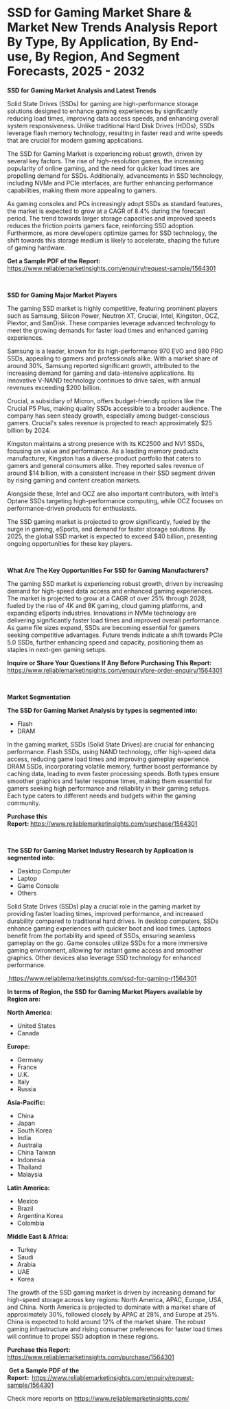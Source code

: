 <p><h1>SSD for Gaming Market Share & Market New Trends Analysis Report By Type, By Application, By End-use, By Region, And Segment Forecasts, 2025 - 2032</h1></p><p><strong>SSD for Gaming Market Analysis and Latest Trends</strong></p>
<p><p>Solid State Drives (SSDs) for gaming are high-performance storage solutions designed to enhance gaming experiences by significantly reducing load times, improving data access speeds, and enhancing overall system responsiveness. Unlike traditional Hard Disk Drives (HDDs), SSDs leverage flash memory technology, resulting in faster read and write speeds that are crucial for modern gaming applications.</p><p>The SSD for Gaming Market is experiencing robust growth, driven by several key factors. The rise of high-resolution games, the increasing popularity of online gaming, and the need for quicker load times are propelling demand for SSDs. Additionally, advancements in SSD technology, including NVMe and PCIe interfaces, are further enhancing performance capabilities, making them more appealing to gamers.</p><p>As gaming consoles and PCs increasingly adopt SSDs as standard features, the market is expected to grow at a CAGR of 8.4% during the forecast period. The trend towards larger storage capacities and improved speeds reduces the friction points gamers face, reinforcing SSD adoption. Furthermore, as more developers optimize games for SSD technology, the shift towards this storage medium is likely to accelerate, shaping the future of gaming hardware.</p></p>
<p><strong>Get a Sample PDF of the Report:&nbsp;</strong> <a href="https://www.reliablemarketinsights.com/enquiry/request-sample/1564301?utm_campaign=2311&utm_medium=2&utm_source=Github&utm_content=ia&utm_term=15022025&utm_id=ssd-for-gaming">https://www.reliablemarketinsights.com/enquiry/request-sample/1564301</a></p>
<p>&nbsp;</p>
<p><strong>SSD for Gaming Major Market Players</strong></p>
<p><p>The gaming SSD market is highly competitive, featuring prominent players such as Samsung, Silicon Power, Neutron XT, Crucial, Intel, Kingston, OCZ, Plextor, and SanDisk. These companies leverage advanced technology to meet the growing demands for faster load times and enhanced gaming experiences.</p><p>Samsung is a leader, known for its high-performance 970 EVO and 980 PRO SSDs, appealing to gamers and professionals alike. With a market share of around 30%, Samsung reported significant growth, attributed to the increasing demand for gaming and data-intensive applications. Its innovative V-NAND technology continues to drive sales, with annual revenues exceeding $200 billion.</p><p>Crucial, a subsidiary of Micron, offers budget-friendly options like the Crucial P5 Plus, making quality SSDs accessible to a broader audience. The company has seen steady growth, especially among budget-conscious gamers. Crucial's sales revenue is projected to reach approximately $25 billion by 2024.</p><p>Kingston maintains a strong presence with its KC2500 and NV1 SSDs, focusing on value and performance. As a leading memory products manufacturer, Kingston has a diverse product portfolio that caters to gamers and general consumers alike. They reported sales revenue of around $14 billion, with a consistent increase in their SSD segment driven by rising gaming and content creation markets.</p><p>Alongside these, Intel and OCZ are also important contributors, with Intel's Optane SSDs targeting high-performance computing, while OCZ focuses on performance-driven products for enthusiasts.</p><p>The SSD gaming market is projected to grow significantly, fueled by the surge in gaming, eSports, and demand for faster storage solutions. By 2025, the global SSD market is expected to exceed $40 billion, presenting ongoing opportunities for these key players.</p></p>
<p>&nbsp;</p>
<p><strong>What Are The Key Opportunities For SSD for Gaming Manufacturers?</strong></p>
<p><p>The gaming SSD market is experiencing robust growth, driven by increasing demand for high-speed data access and enhanced gaming experiences. The market is projected to grow at a CAGR of over 25% through 2028, fueled by the rise of 4K and 8K gaming, cloud gaming platforms, and expanding eSports industries. Innovations in NVMe technology are delivering significantly faster load times and improved overall performance. As game file sizes expand, SSDs are becoming essential for gamers seeking competitive advantages. Future trends indicate a shift towards PCIe 5.0 SSDs, further enhancing speed and capacity, positioning them as staples in next-gen gaming setups.</p></p>
<p><strong>Inquire or Share Your Questions If Any Before Purchasing This Report:</strong> <a href="https://www.reliablemarketinsights.com/enquiry/pre-order-enquiry/1564301?utm_campaign=2311&utm_medium=2&utm_source=Github&utm_content=ia&utm_term=15022025&utm_id=ssd-for-gaming">https://www.reliablemarketinsights.com/enquiry/pre-order-enquiry/1564301</a></p>
<p>&nbsp;</p>
<p><strong>Market Segmentation</strong></p>
<p><strong>The SSD for Gaming Market Analysis by types is segmented into:</strong></p>
<p><ul><li>Flash</li><li>DRAM</li></ul></p>
<p><p>In the gaming market, SSDs (Solid State Drives) are crucial for enhancing performance. Flash SSDs, using NAND technology, offer high-speed data access, reducing game load times and improving gameplay experience. DRAM SSDs, incorporating volatile memory, further boost performance by caching data, leading to even faster processing speeds. Both types ensure smoother graphics and faster response times, making them essential for gamers seeking high performance and reliability in their gaming setups. Each type caters to different needs and budgets within the gaming community.</p></p>
<p><strong>Purchase this Report:&nbsp;</strong><a href="https://www.reliablemarketinsights.com/purchase/1564301?utm_campaign=2311&utm_medium=2&utm_source=Github&utm_content=ia&utm_term=15022025&utm_id=ssd-for-gaming">https://www.reliablemarketinsights.com/purchase/1564301</a></p>
<p>&nbsp;</p>
<p><strong>The SSD for Gaming Market Industry Research by Application is segmented into:</strong></p>
<p><ul><li>Desktop Computer</li><li>Laptop</li><li>Game Console</li><li>Others</li></ul></p>
<p><p>Solid State Drives (SSDs) play a crucial role in the gaming market by providing faster loading times, improved performance, and increased durability compared to traditional hard drives. In desktop computers, SSDs enhance gaming experiences with quicker boot and load times. Laptops benefit from the portability and speed of SSDs, ensuring seamless gameplay on the go. Game consoles utilize SSDs for a more immersive gaming environment, allowing for instant game access and smoother graphics. Other devices also leverage SSD technology for enhanced performance.</p></p>
<p><a href="https://www.reliablemarketinsights.com/ssd-for-gaming-r1564301?utm_campaign=2311&utm_medium=2&utm_source=Github&utm_content=ia&utm_term=15022025&utm_id=ssd-for-gaming">&nbsp;https://www.reliablemarketinsights.com/ssd-for-gaming-r1564301</a></p>
<p><strong>In terms of Region, the SSD for Gaming Market Players available by Region are:</strong></p>
<p>
    <p> <strong> North America: </strong>
        <ul>
            <li>United States</li>
            <li>Canada</li>
        </ul>
        </p> 
    <p> <strong> Europe: </strong>
        <ul>
            <li>Germany</li>
            <li>France</li>
            <li>U.K.</li>
            <li>Italy</li>
            <li>Russia</li>
        </ul>
        </p> 
    <p> <strong> Asia-Pacific: </strong>
        <ul>
            <li>China</li>
            <li>Japan</li>
            <li>South Korea</li>
            <li>India</li>
            <li>Australia</li>
            <li>China Taiwan</li>
            <li>Indonesia</li>
            <li>Thailand</li>
            <li>Malaysia</li>
        </ul>
        </p> 
    <p> <strong> Latin America: </strong>
        <ul>
            <li>Mexico</li>
            <li>Brazil</li>
            <li>Argentina Korea</li>
            <li>Colombia</li>
        </ul>
        </p> 
    <p> <strong> Middle East & Africa: </strong>
        <ul>
            <li>Turkey</li>
            <li>Saudi</li>
            <li>Arabia</li>
            <li>UAE</li>
            <li>Korea</li>
        </ul>
    </p>
    </p>
<p><p>The growth of the SSD gaming market is driven by increasing demand for high-speed storage across key regions: North America, APAC, Europe, USA, and China. North America is projected to dominate with a market share of approximately 30%, followed closely by APAC at 28%, and Europe at 25%. China is expected to hold around 12% of the market share. The robust gaming infrastructure and rising consumer preferences for faster load times will continue to propel SSD adoption in these regions.</p></p>
<p><strong>Purchase this Report: </strong><a href="https://www.reliablemarketinsights.com/purchase/1564301?utm_campaign=2311&utm_medium=2&utm_source=Github&utm_content=ia&utm_term=15022025&utm_id=ssd-for-gaming">https://www.reliablemarketinsights.com/purchase/1564301</a></p>
<p>&nbsp;<strong>Get a Sample PDF of the Report:&nbsp;&nbsp;</strong><a href="https://www.reliablemarketinsights.com/enquiry/request-sample/1564301?utm_campaign=2311&utm_medium=2&utm_source=Github&utm_content=ia&utm_term=15022025&utm_id=ssd-for-gaming">https://www.reliablemarketinsights.com/enquiry/request-sample/1564301</a></p>
<p><strong></strong></p>
<p>Check more reports on <a href="https://www.reliablemarketinsights.com/?utm_campaign=2311&utm_medium=2&utm_source=Github&utm_content=ia&utm_term=15022025&utm_id=ssd-for-gaming">https://www.reliablemarketinsights.com/</a></p>